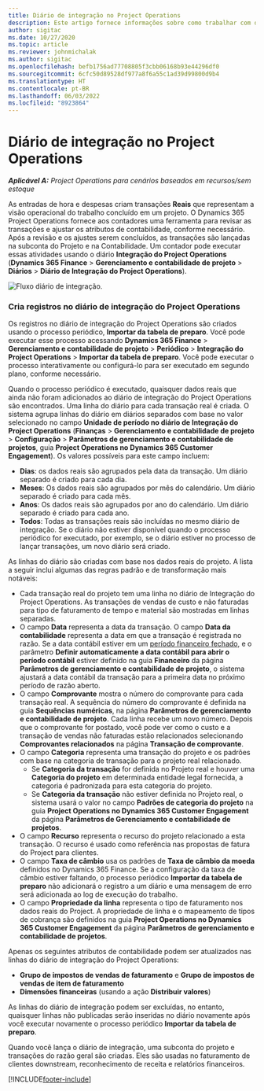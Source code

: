 ```yaml
---
title: Diário de integração no Project Operations
description: Este artigo fornece informações sobre como trabalhar com o diário de integração no Project Operations.
author: sigitac
ms.date: 10/27/2020
ms.topic: article
ms.reviewer: johnmichalak
ms.author: sigitac
ms.openlocfilehash: befb1756ad77708805f3cbb06168b93e44296df0
ms.sourcegitcommit: 6cfc50d89528df977a8f6a55c1ad39d99800d9b4
ms.translationtype: HT
ms.contentlocale: pt-BR
ms.lasthandoff: 06/03/2022
ms.locfileid: "8923864"
---
```

# <a name="integration-journal-in-project-operations"></a>Diário de integração no Project Operations

_**Aplicável A:** Project Operations para cenários baseados em recursos/sem estoque_

As entradas de hora e despesas criam transações **Reais** que representam a visão operacional do trabalho concluído em um projeto. O Dynamics 365 Project Operations fornece aos contadores uma ferramenta para revisar as transações e ajustar os atributos de contabilidade, conforme necessário. Após a revisão e os ajustes serem concluídos, as transações são lançadas na subconta do Projeto e na Contabilidade. Um contador pode executar essas atividades usando o diário **Integração do Project Operations** (**Dynamics 365 Finance** > **Gerenciamento e contabilidade de projeto** > **Diários** > **Diário de Integração do Project Operations**).

![Fluxo diário de integração.](./media/IntegrationJournal.png)

### <a name="create-records-in-the-project-operations-integration-journal"></a>Cria registros no diário de integração do Project Operations

Os registros no diário de integração do Project Operations são criados usando o processo periódico, **Importar da tabela de preparo**. Você pode executar esse processo acessando **Dynamics 365 Finance** > **Gerenciamento e contabilidade de projeto** > **Periódico** > **Integração do Project Operations** > **Importar da tabela de preparo**. Você pode executar o processo interativamente ou configurá-lo para ser executado em segundo plano, conforme necessário.

Quando o processo periódico é executado, quaisquer dados reais que ainda não foram adicionados ao diário de integração do Project Operations são encontrados. Uma linha do diário para cada transação real é criada.
O sistema agrupa linhas do diário em diários separados com base no valor selecionado no campo **Unidade de período no diário de Integração do Project Operations** (**Finanças** > **Gerenciamento e contabilidade de projeto** > **Configuração** > **Parâmetros de gerenciamento e contabilidade de projetos**, guia **Project Operations no Dynamics 365 Customer Engagement**). Os valores possíveis para este campo incluem:

  - **Dias**: os dados reais são agrupados pela data da transação. Um diário separado é criado para cada dia.
  - **Meses**: Os dados reais são agrupados por mês do calendário. Um diário separado é criado para cada mês.
  - **Anos**: Os dados reais são agrupados por ano do calendário. Um diário separado é criado para cada ano.
  - **Todos**: Todas as transações reais são incluídas no mesmo diário de integração. Se o diário não estiver disponível quando o processo periódico for executado, por exemplo, se o diário estiver no processo de lançar transações, um novo diário será criado.

As linhas do diário são criadas com base nos dados reais do projeto. A lista a seguir inclui algumas das regras padrão e de transformação mais notáveis:

  - Cada transação real do projeto tem uma linha no diário de Integração do Project Operations. As transações de vendas de custo e não faturadas para tipo de faturamento de tempo e material são mostradas em linhas separadas.
  - O campo **Data** representa a data da transação. O campo **Data da contabilidade** representa a data em que a transação é registrada no razão. Se a data contábil estiver em um [período financeiro fechado](/dynamics365/finance/general-ledger/close-general-ledger-at-period-end), e o parâmetro **Definir automaticamente a data contábil para abrir o período contábil** estiver definido na guia **Financeiro** da página **Parâmetros de gerenciamento e contabilidade de projeto**, o sistema ajustará a data contábil da transação para a primeira data no próximo período de razão aberto.
  - O campo **Comprovante** mostra o número do comprovante para cada transação real. A sequência do número do comprovante é definida na guia **Sequências numéricas**, na página **Parâmetros de gerenciamento e contabilidade de projeto**. Cada linha recebe um novo número. Depois que o comprovante for postado, você pode ver como o custo e a transação de vendas não faturadas estão relacionados selecionando **Comprovantes relacionados** na página **Transação de comprovante**.
  - O campo **Categoria** representa uma transação do projeto e os padrões com base na categoria de transação para o projeto real relacionado.
    - Se **Categoria da transação** for definida no Projeto real e houver uma **Categoria do projeto** em determinada entidade legal fornecida, a categoria é padronizada para esta categoria do projeto.
    - Se **Categoria da transação** não estiver definida no Projeto real, o sistema usará o valor no campo **Padrões de categoria do projeto** na guia **Project Operations no Dynamics 365 Customer Engagement** da página **Parâmetros de Gerenciamento e contabilidade de projetos**.
  - O campo **Recurso** representa o recurso do projeto relacionado a esta transação. O recurso é usado como referência nas propostas de fatura do Project para clientes.
  - O campo **Taxa de câmbio** usa os padrões de **Taxa de câmbio da moeda** definidos no Dynamics 365 Finance. Se a configuração da taxa de câmbio estiver faltando, o processo periódico **Importar da tabela de preparo** não adicionará o registro a um diário e uma mensagem de erro será adicionada ao log de execução do trabalho.
  - O campo **Propriedade da linha** representa o tipo de faturamento nos dados reais do Project. A propriedade de linha e o mapeamento de tipos de cobrança são definidos na guia **Project Operations no Dynamics 365 Customer Engagement** da página **Parâmetros de gerenciamento e contabilidade de projetos**.

Apenas os seguintes atributos de contabilidade podem ser atualizados nas linhas do diário de integração do Project Operations:

- **Grupo de impostos de vendas de faturamento** e **Grupo de impostos de vendas de item de faturamento**
- **Dimensões financeiras** (usando a ação **Distribuir valores**)

As linhas do diário de integração podem ser excluídas, no entanto, quaisquer linhas não publicadas serão inseridas no diário novamente após você executar novamente o processo periódico **Importar da tabela de preparo**.

Quando você lança o diário de integração, uma subconta do projeto e transações do razão geral são criadas. Eles são usadas no faturamento de clientes downstream, reconhecimento de receita e relatórios financeiros.


[!INCLUDE[footer-include](../includes/footer-banner.md)]

